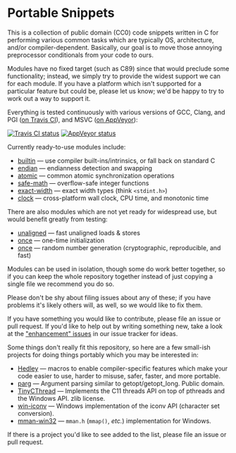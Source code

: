 # Portable Snippets

This is a collection of public domain (CC0) code snippets written in C
for performing various common tasks which are typically OS,
architecture, and/or compiler-dependent.  Basically, our goal is to
move those annoying preprocessor conditionals from your code to ours.

Modules have no fixed target (such as C89) since that would preclude
some functionality; instead, we simply try to provide the widest
support we can for each module.  If you have a platform which isn't
supported for a particular feature but could be, please let us know;
we'd be happy to try to work out a way to support it.

Everything is tested continuously with various versions of GCC, Clang,
and PGI ([on Travis
CI](https://travis-ci.org/nemequ/portable-snippets)), and MSVC ([on
AppVeyor](https://ci.appveyor.com/project/quixdb/portable-snippets)):

[![Travis CI status](https://travis-ci.org/nemequ/portable-snippets.svg?branch=master)](https://travis-ci.org/nemequ/portable-snippets) [![AppVeyor status](https://ci.appveyor.com/api/projects/status/quoq2hwes530p29w/branch/master?svg=true)](https://ci.appveyor.com/project/quixdb/portable-snippets/branch/master)

Currently ready-to-use modules include:

 * [builtin](https://github.com/nemequ/portable-snippets/tree/master/builtin) —
   use compiler built-ins/intrinsics, or fall back on standard C
 * [endian](https://github.com/nemequ/portable-snippets/tree/master/endian) —
   endianness detection and swapping
 * [atomic](https://github.com/nemequ/portable-snippets/tree/master/atomic) —
   common atomic synchronization operations
 * [safe-math](https://github.com/nemequ/portable-snippets/tree/master/safe-math) —
   overflow-safe integer functions
 * [exact-width](https://github.com/nemequ/portable-snippets/tree/master/exact-width) —
   exact width types (think `<stdint.h>`)
 * [clock](https://github.com/nemequ/portable-snippets/tree/master/clock) —
   cross-platform wall clock, CPU time, and monotonic time

There are also modules which are not yet ready for widespread use, but
would benefit greatly from testing:

 * [unaligned](https://github.com/nemequ/portable-snippets/tree/master/unaligned) —
   fast unaligned loads & stores
 * [once](https://github.com/nemequ/portable-snippets/tree/master/once) —
   one-time initialization
 * [once](https://github.com/nemequ/portable-snippets/tree/master/random) —
   random number generation (cryptographic, reproducible, and fast)

Modules can be used in isolation, though some do work better together,
so if you can keep the whole repository together instead of just
copying a single file we recommend you do so.

Please don't be shy about filing issues about any of these; if you
have problems it's likely others will, as well, so we would like to
fix them.

If you have something you would like to contribute, please file an
issue or pull request.  If you'd like to help out by writing something
new, take a look at the ["enhancement"
issues](https://github.com/nemequ/portable-snippets/issues?q=is%3Aissue+is%3Aopen+label%3Aenhancement)
in our issue tracker for ideas.

Some things don't really fit this repository, so here are a few
small-ish projects for doing things portably which you may be
interested in:

 * [Hedley](https://nemequ.github.io/hedley/) — macros to enable
   compiler-specific features which make your code easier to use,
   harder to misuse, safer, faster, and more portable.
 * [parg](https://github.com/jibsen/parg) —
   Argument parsing similar to getopt/getopt_long.  Public domain.
 * [TinyCThread](https://tinycthread.github.io/) — Implements the C11
   threads API on top of pthreads and the Windows API.  zlib license.
 * [win-iconv](https://github.com/win-iconv/win-iconv) — Windows
   implementation of the iconv API (character set conversion).
 * [mman-win32](https://github.com/witwall/mman-win32) — `mman.h`
   (`mmap()`, *etc.*) implementation for Windows.

If there is a project you'd like to see added to the list, please file
an issue or pull request.

